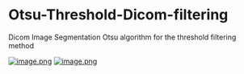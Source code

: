# Otsu-Threshold-Dicom-filtering
Dicom Image Segmentation
Otsu algorithm for the threshold filtering method

[![image.png](https://s9.postimg.cc/ptjytfwa7/image.png)](https://postimg.cc/image/ho1wva817/)
[![image.png](https://s9.postimg.cc/r8lji82j3/image.png)](https://postimg.cc/image/7dzhw3nbf/)
